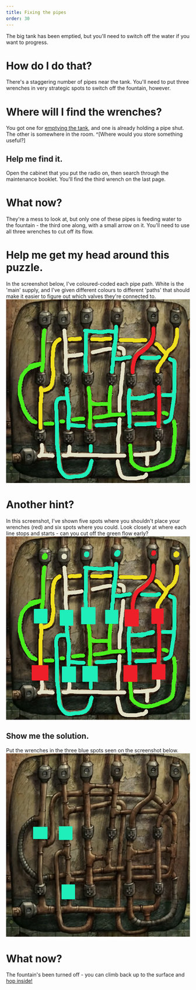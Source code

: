 ```yaml
---
title: Fixing the pipes
order: 30
---
```


The big tank has been emptied, but you'll need to switch off the water if you want to progress.

# How do I do that?
There's a staggering number of pipes near the tank. You'll need to put three wrenches in very strategic spots to switch off the fountain, however.

# Where will I find the wrenches?
You got one for [emptying the tank](radio), and one is already holding a pipe shut. The other is somewhere in the room. ^[Where would you store something useful?]

## Help me find it.
Open the cabinet that you put the radio on, then search through the maintenance booklet. You'll find the third wrench on the last page.

# What now?
They're a mess to look at, but only one of these pipes is feeding water to the fountain - the third one along, with a small arrow on it. You'll need to use all three wrenches to cut off its flow.

# Help me get my head around this puzzle.
In the screenshot below, I've coloured-coded each pipe path. White is the 'main' supply, and I've given different colours to different 'paths' that should make it easier to figure out which valves they're connected to.
![colour coded pipe puzzle](pipes1.jpg)

# Another hint?
In this screenshot, I've shown five spots where you shouldn't place your wrenches (red) and six spots  where you could. Look closely at where each line stops and starts - can you cut off the green flow early?
![colour coded pipe puzzle with extra detail](pipes2.jpg)

## Show me the solution.
Put the wrenches in the three blue spots seen on the screenshot below.
![pipe puzzle solution](pipes4.jpg)

# What now?
The fountain's been turned off - you can climb back up to the surface and [hop inside!](elevator)
